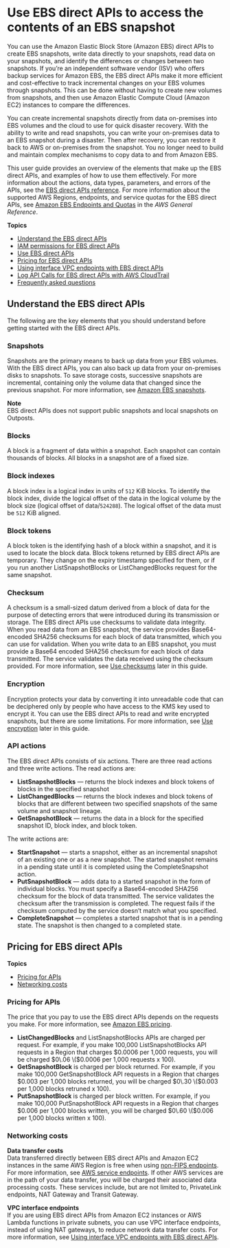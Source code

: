 # Use EBS direct APIs to access the contents of an EBS snapshot<a name="ebs-accessing-snapshot"></a>

You can use the Amazon Elastic Block Store \(Amazon EBS\) direct APIs to create EBS snapshots, write data directly to your snapshots, read data on your snapshots, and identify the differences or changes between two snapshots\. If you’re an independent software vendor \(ISV\) who offers backup services for Amazon EBS, the EBS direct APIs make it more efficient and cost\-effective to track incremental changes on your EBS volumes through snapshots\. This can be done without having to create new volumes from snapshots, and then use Amazon Elastic Compute Cloud \(Amazon EC2\) instances to compare the differences\.

You can create incremental snapshots directly from data on\-premises into EBS volumes and the cloud to use for quick disaster recovery\. With the ability to write and read snapshots, you can write your on\-premises data to an EBS snapshot during a disaster\. Then after recovery, you can restore it back to AWS or on\-premises from the snapshot\. You no longer need to build and maintain complex mechanisms to copy data to and from Amazon EBS\.

This user guide provides an overview of the elements that make up the EBS direct APIs, and examples of how to use them effectively\. For more information about the actions, data types, parameters, and errors of the APIs, see the [EBS direct APIs reference](https://docs.aws.amazon.com/ebs/latest/APIReference/)\. For more information about the supported AWS Regions, endpoints, and service quotas for the EBS direct APIs, see [Amazon EBS Endpoints and Quotas](https://docs.aws.amazon.com/general/latest/gr/ebs-service.html) in the *AWS General Reference*\.

**Topics**
+ [Understand the EBS direct APIs](#ebsapi-elements)
+ [IAM permissions for EBS direct APIs](ebsapi-permissions.md)
+ [Use EBS direct APIs](work-with.md)
+ [Pricing for EBS direct APIs](#ebsapi-pricing)
+ [Using interface VPC endpoints with EBS direct APIs](ebs-apis-vpc-endpoints.md)
+ [Log API Calls for EBS direct APIs with AWS CloudTrail](logging-ebs-apis-using-cloudtrail.md)
+ [Frequently asked questions](ebsapi-faq.md)

## Understand the EBS direct APIs<a name="ebsapi-elements"></a>

The following are the key elements that you should understand before getting started with the EBS direct APIs\.

### Snapshots<a name="ebsapi-snapshots"></a>

Snapshots are the primary means to back up data from your EBS volumes\. With the EBS direct APIs, you can also back up data from your on\-premises disks to snapshots\. To save storage costs, successive snapshots are incremental, containing only the volume data that changed since the previous snapshot\. For more information, see [Amazon EBS snapshots](EBSSnapshots.md)\.

**Note**  
EBS direct APIs does not support public snapshots and local snapshots on Outposts\.

### Blocks<a name="ebsapi-blocks"></a>

A block is a fragment of data within a snapshot\. Each snapshot can contain thousands of blocks\. All blocks in a snapshot are of a fixed size\.

### Block indexes<a name="ebsapi-block-indexes"></a>

A block index is a logical index in units of `512` KiB blocks\. To identify the block index, divide the logical offset of the data in the logical volume by the block size \(logical offset of data/`524288`\)\. The logical offset of the data must be `512` KiB aligned\.

### Block tokens<a name="ebsapi-block-tokens"></a>

A block token is the identifying hash of a block within a snapshot, and it is used to locate the block data\. Block tokens returned by EBS direct APIs are temporary\. They change on the expiry timestamp specified for them, or if you run another ListSnapshotBlocks or ListChangedBlocks request for the same snapshot\.

### Checksum<a name="ebsapi-checksum"></a>

A checksum is a small\-sized datum derived from a block of data for the purpose of detecting errors that were introduced during its transmission or storage\. The EBS direct APIs use checksums to validate data integrity\. When you read data from an EBS snapshot, the service provides Base64\-encoded SHA256 checksums for each block of data transmitted, which you can use for validation\. When you write data to an EBS snapshot, you must provide a Base64 encoded SHA256 checksum for each block of data transmitted\. The service validates the data received using the checksum provided\. For more information, see [Use checksums](ebsapis-using-checksums.md) later in this guide\.

### Encryption<a name="ebsapi-encryption"></a>

Encryption protects your data by converting it into unreadable code that can be deciphered only by people who have access to the KMS key used to encrypt it\. You can use the EBS direct APIs to read and write encrypted snapshots, but there are some limitations\. For more information, see [Use encryption](ebsapis-using-encryption.md) later in this guide\.

### API actions<a name="ebsapi-actions"></a>

The EBS direct APIs consists of six actions\. There are three read actions and three write actions\. The read actions are: 
+ **ListSnapshotBlocks** — returns the block indexes and block tokens of blocks in the specified snapshot
+ **ListChangedBlocks** — returns the block indexes and block tokens of blocks that are different between two specified snapshots of the same volume and snapshot lineage\.
+ **GetSnapshotBlock** — returns the data in a block for the specified snapshot ID, block index, and block token\.

The write actions are:
+ **StartSnapshot** — starts a snapshot, either as an incremental snapshot of an existing one or as a new snapshot\. The started snapshot remains in a pending state until it is completed using the CompleteSnapshot action\.
+ **PutSnapshotBlock** — adds data to a started snapshot in the form of individual blocks\. You must specify a Base64\-encoded SHA256 checksum for the block of data transmitted\. The service validates the checksum after the transmission is completed\. The request fails if the checksum computed by the service doesn’t match what you specified\.
+ **CompleteSnapshot** — completes a started snapshot that is in a pending state\. The snapshot is then changed to a completed state\.

## Pricing for EBS direct APIs<a name="ebsapi-pricing"></a>

**Topics**
+ [Pricing for APIs](#api-pricing)
+ [Networking costs](#networking-costs)

### Pricing for APIs<a name="api-pricing"></a>

The price that you pay to use the EBS direct APIs depends on the requests you make\. For more information, see [Amazon EBS pricing](http://aws.amazon.com/ebs/pricing/)\.
+ **ListChangedBlocks** and ListSnapshotBlocks APIs are charged per request\. For example, if you make 100,000 ListSnapshotBlocks API requests in a Region that charges $0\.0006 per 1,000 requests, you will be charged $0\.06 \($0\.0006 per 1,000 requests x 100\)\.
+ **GetSnapshotBlock** is charged per block returned\. For example, if you make 100,000 GetSnapshotBlock API requests in a Region that charges $0\.003 per 1,000 blocks returned, you will be charged $0\.30 \($0\.003 per 1,000 blocks retruned x 100\)\.
+ **PutSnapshotBlock** is charged per block written\. For example, if you make 100,000 PutSnapshotBlock API requests in a Region that charges $0\.006 per 1,000 blocks written, you will be charged $0\.60 \($0\.006 per 1,000 blocks written x 100\)\.

### Networking costs<a name="networking-costs"></a>

**Data transfer costs**  
Data transferred directly between EBS direct APIs and Amazon EC2 instances in the same AWS Region is free when using [ non\-FIPS endpoints](https://docs.aws.amazon.com/general/latest/gr/ebs-service.html#ebs_direct_apis)\. For more information, see [AWS service endpoints](https://docs.aws.amazon.com/general/latest/gr/rande.html)\. If other AWS services are in the path of your data transfer, you will be charged their associated data processing costs\. These services include, but are not limited to, PrivateLink endpoints, NAT Gateway and Transit Gateway\.

**VPC interface endpoints**  
If you are using EBS direct APIs from Amazon EC2 instances or AWS Lambda functions in private subnets, you can use VPC interface endpoints, instead of using NAT gateways, to reduce network data transfer costs\. For more information, see [Using interface VPC endpoints with EBS direct APIs](ebs-apis-vpc-endpoints.md)\.